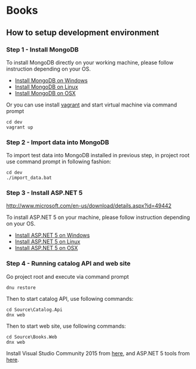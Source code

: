 # Books

## How to setup development environment

### Step 1 - Install MongoDB

To install MongoDB directly on your working machine, please follow instruction depending on your OS.
* [Install MongoDB on Windows](http://docs.mongodb.org/getting-started/shell/tutorial/install-mongodb-on-windows/)
* [Install MongoDB on Linux](http://docs.mongodb.org/getting-started/shell/tutorial/install-on-linux/)
* [Install MongoDB on OSX](http://docs.mongodb.org/getting-started/shell/tutorial/install-mongodb-on-os-x/)

Or you can use install [vagrant](https://www.vagrantup.com/downloads.html) and start virtual machine via command prompt
```
cd dev
vagrant up
```
### Step 2 - Import data into MongoDB

To import test data into MongoDB installed in previous step, in project root use command prompt in following fashion:
```
cd dev
./import_data.bat
```

### Step 3 - Install ASP.NET 5


http://www.microsoft.com/en-us/download/details.aspx?id=49442


To install ASP.NET 5 on your machine, please follow instruction depending on your OS.
* [Install ASP.NET 5 on Windows](https://docs.asp.net/en/latest/getting-started/installing-on-windows.html)
* [Install ASP.NET 5 on Linux](https://docs.asp.net/en/latest/getting-started/installing-on-linux.html)
* [Install ASP.NET 5 on OSX](https://docs.asp.net/en/latest/getting-started/installing-on-mac.html)

### Step 4 - Running catalog API and web site  

Go project root and execute via command prompt
```
dnu restore
```
Then to start catalog API, use following commands:
```
cd Source\Catalog.Api
dnx web
```
Then to start web site, use following commands:
```
cd Source\Books.Web
dnx web
```

Install Visual Studio Community 2015 from [here](https://www.visualstudio.com/en-us/products/visual-studio-community-vs.aspx), and ASP.NET 5 tools from [here](http://www.microsoft.com/en-us/download/details.aspx?id=49442).

